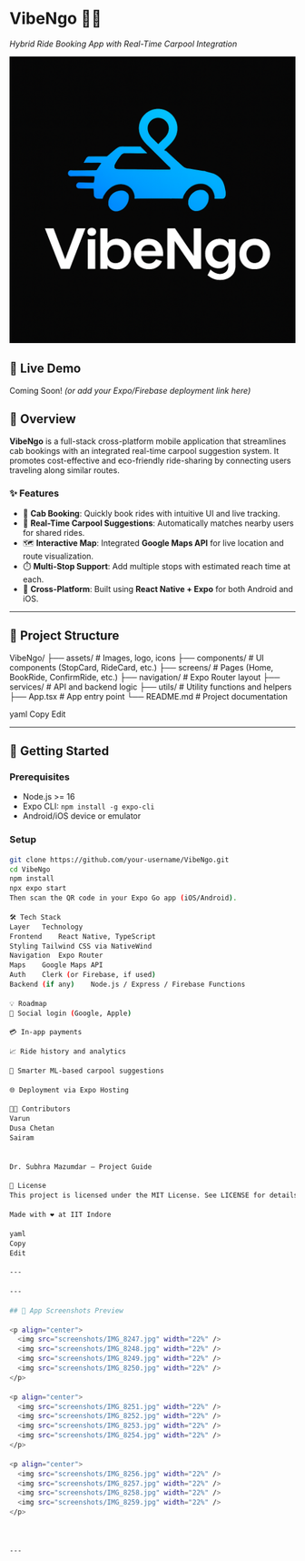 
# VibeNgo 🚗💬  
*Hybrid Ride Booking App with Real-Time Carpool Integration*

![VibeNgo Logo](./assets/images/favicon.png) <!-- Optional: Add your logo here -->

## 🔗 Live Demo
Coming Soon! *(or add your Expo/Firebase deployment link here)*

## 📱 Overview

**VibeNgo** is a full-stack cross-platform mobile application that streamlines cab bookings with an integrated real-time carpool suggestion system. It promotes cost-effective and eco-friendly ride-sharing by connecting users traveling along similar routes.

### ✨ Features
- 🚕 **Cab Booking**: Quickly book rides with intuitive UI and live tracking.
- 🧭 **Real-Time Carpool Suggestions**: Automatically matches nearby users for shared rides.
- 🗺️ **Interactive Map**: Integrated **Google Maps API** for live location and route visualization.
- ⏱️ **Multi-Stop Support**: Add multiple stops with estimated reach time at each.
- 📲 **Cross-Platform**: Built using **React Native + Expo** for both Android and iOS.

---

## 📂 Project Structure

VibeNgo/
├── assets/ # Images, logo, icons
├── components/ # UI components (StopCard, RideCard, etc.)
├── screens/ # Pages (Home, BookRide, ConfirmRide, etc.)
├── navigation/ # Expo Router layout
├── services/ # API and backend logic
├── utils/ # Utility functions and helpers
├── App.tsx # App entry point
└── README.md # Project documentation

yaml
Copy
Edit

---

## 🚀 Getting Started

### Prerequisites
- Node.js >= 16
- Expo CLI: `npm install -g expo-cli`
- Android/iOS device or emulator

### Setup

```bash
git clone https://github.com/your-username/VibeNgo.git
cd VibeNgo
npm install
npx expo start
Then scan the QR code in your Expo Go app (iOS/Android).

🛠️ Tech Stack
Layer	Technology
Frontend	React Native, TypeScript
Styling	Tailwind CSS via NativeWind
Navigation	Expo Router
Maps	Google Maps API
Auth	Clerk (or Firebase, if used)
Backend (if any)	Node.js / Express / Firebase Functions

💡 Roadmap
🔐 Social login (Google, Apple)

💳 In-app payments

📈 Ride history and analytics

🧠 Smarter ML-based carpool suggestions

🌐 Deployment via Expo Hosting

👨‍💻 Contributors
Varun
Dusa Chetan
Sairam


Dr. Subhra Mazumdar – Project Guide

📝 License
This project is licensed under the MIT License. See LICENSE for details.

Made with ❤️ at IIT Indore

yaml
Copy
Edit

---

---

## 📸 App Screenshots Preview

<p align="center">
  <img src="screenshots/IMG_8247.jpg" width="22%" />
  <img src="screenshots/IMG_8248.jpg" width="22%" />
  <img src="screenshots/IMG_8249.jpg" width="22%" />
  <img src="screenshots/IMG_8250.jpg" width="22%" />
</p>

<p align="center">
  <img src="screenshots/IMG_8251.jpg" width="22%" />
  <img src="screenshots/IMG_8252.jpg" width="22%" />
  <img src="screenshots/IMG_8253.jpg" width="22%" />
  <img src="screenshots/IMG_8254.jpg" width="22%" />
</p>

<p align="center">
  <img src="screenshots/IMG_8256.jpg" width="22%" />
  <img src="screenshots/IMG_8257.jpg" width="22%" />
  <img src="screenshots/IMG_8258.jpg" width="22%" />
  <img src="screenshots/IMG_8259.jpg" width="22%" />
</p>



---

